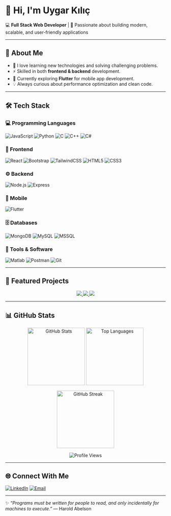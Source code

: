 # 👋 Hi, I'm Uygar Kılıç  

💻 **Full Stack Web Developer** | 🚀 Passionate about building modern, scalable, and user-friendly applications  

---

## 🚀 About Me
- 🌱 I love learning new technologies and solving challenging problems.  
- ⚡ Skilled in both **frontend & backend** development.  
- 🎯 Currently exploring **Flutter** for mobile app development.  
- 💡 Always curious about performance optimization and clean code.  

---

## 🛠️ Tech Stack  

### 💻 Programming Languages  
![JavaScript](https://img.shields.io/badge/-JavaScript-efd81d?logo=javascript&logoColor=black&style=for-the-badge)
![Python](https://img.shields.io/badge/-Python-3776AB?logo=python&logoColor=white&style=for-the-badge)
![C](https://img.shields.io/badge/-C-283593?logo=c&logoColor=white&style=for-the-badge)
![C++](https://img.shields.io/badge/-C++-00599C?logo=cplusplus&logoColor=white&style=for-the-badge)
![C#](https://img.shields.io/badge/-C%23-68217A?logo=csharp&logoColor=white&style=for-the-badge)

### 🎨 Frontend  
![React](https://img.shields.io/badge/-React-20232a?logo=react&logoColor=61dafb&style=for-the-badge)
![Bootstrap](https://img.shields.io/badge/-Bootstrap-563d7c?logo=bootstrap&logoColor=white&style=for-the-badge)
![TailwindCSS](https://img.shields.io/badge/-TailwindCSS-38b2ac?logo=tailwind-css&logoColor=white&style=for-the-badge)
![HTML5](https://img.shields.io/badge/-HTML5-e34f26?logo=html5&logoColor=white&style=for-the-badge)
![CSS3](https://img.shields.io/badge/-CSS3-1572b6?logo=css3&logoColor=white&style=for-the-badge)

### ⚙️ Backend  
![Node.js](https://img.shields.io/badge/-Node.js-339933?logo=node.js&logoColor=white&style=for-the-badge)
![Express](https://img.shields.io/badge/-Express-000000?logo=express&logoColor=white&style=for-the-badge)

### 📱 Mobile  
![Flutter](https://img.shields.io/badge/-Flutter-02569B?logo=flutter&logoColor=white&style=for-the-badge)

### 🗄️ Databases  
![MongoDB](https://img.shields.io/badge/-MongoDB-47A248?logo=mongodb&logoColor=white&style=for-the-badge)
![MySQL](https://img.shields.io/badge/-MySQL-4479a1?logo=mysql&logoColor=white&style=for-the-badge)
![MSSQL](https://img.shields.io/badge/-MS_SQL_Server-CC2927?logo=microsoftsqlserver&logoColor=white&style=for-the-badge)

### 🔧 Tools & Software  
![Matlab](https://img.shields.io/badge/-Matlab-ff7f0e?logo=mathworks&logoColor=white&style=for-the-badge)
![Postman](https://img.shields.io/badge/-Postman-ff6c37?logo=postman&logoColor=white&style=for-the-badge)
![Git](https://img.shields.io/badge/-Git-F05032?logo=git&logoColor=white&style=for-the-badge)

---

## 📂 Featured Projects  

<p align="center">
  <a href="https://github.com/uygarkilic53/project1">
    <img src="https://github-readme-stats.vercel.app/api/pin/?username=uygarkilic53&repo=chatappMERN&theme=tokyonight" />
  </a>
  <a href="https://github.com/uygarkilic53/project2">
    <img src="https://github-readme-stats.vercel.app/api/pin/?username=uygarkilic53&repo=bookstoreMERN&theme=tokyonight" />
  </a>
  <a href="https://github.com/uygarkilic53/project3">
    <img src="https://github-readme-stats.vercel.app/api/pin/?username=uygarkilic53&repo=mernstacknotes&theme=tokyonight" />
  </a>
</p>

---

## 📊 GitHub Stats  

<p align="center">
  <img src="https://github-readme-stats.vercel.app/api?username=uygarkilic53&show_icons=true&theme=tokyonight" alt="GitHub Stats" height="180px"/>
  <img src="https://github-readme-stats.vercel.app/api/top-langs/?username=uygarkilic53&layout=compact&theme=tokyonight" alt="Top Languages" height="180px"/>
</p>

<p align="center">
  <img src="https://github-readme-streak-stats.herokuapp.com/?user=uygarkilic53&theme=tokyonight" alt="GitHub Streak" height="180px"/>
</p>

<p align="center">
  <img src="https://komarev.com/ghpvc/?username=uygarkilic53&label=Profile%20Views&color=blue&style=for-the-badge" alt="Profile Views" />
</p>

---

## 🌐 Connect With Me  
[![LinkedIn](https://img.shields.io/badge/-LinkedIn-0A66C2?logo=linkedin&logoColor=white&style=for-the-badge)](https://www.linkedin.com/in/uygar-k%C4%B1l%C4%B1%C3%A7-5700761a9/)
[![Email](https://img.shields.io/badge/-Email-D14836?logo=gmail&logoColor=white&style=for-the-badge)](mailto:uygarkilic1@gmail.com)

---

✨ *“Programs must be written for people to read, and only incidentally for machines to execute.”* — Harold Abelson  
